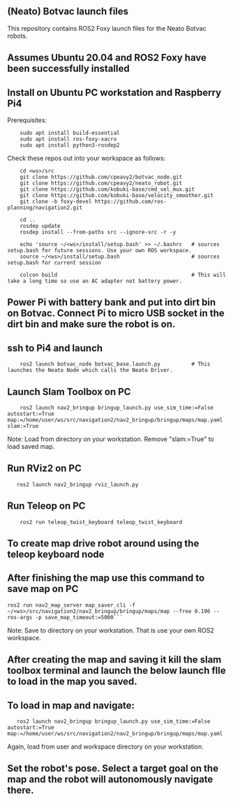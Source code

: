 ## (Neato) Botvac launch files
 
This repository contains ROS2 Foxy launch files for the Neato Botvac robots.
 
## Assumes Ubuntu 20.04 and ROS2 Foxy have been successfully installed
 
## Install on Ubuntu PC workstation and Raspberry Pi4
 
Prerequisites:
```
    sudo apt install build-essential
    sudo apt install ros-foxy-xacro
    sudo apt install python3-rosdep2
```
Check these repos out into your workspace as follows:
```
    cd <ws>/src
    git clone https://github.com/cpeavy2/botvac_node.git
    git clone https://github.com/cpeavy2/neato_robot.git
    git clone https://github.com/kobuki-base/cmd_vel_mux.git
    git clone https://github.com/kobuki-base/velocity_smoother.git
    git clone -b foxy-devel https://github.com/ros-planning/navigation2.git
 
    cd ..
    rosdep update
    rosdep install --from-paths src --ignore-src -r -y
 
    echo 'source ~/<ws>/install/setup.bash' >> ~/.bashrc   # sources setup.bash for future sessions. Use your own ROS workspace.
    source ~/<ws>/install/setup.bash                       # sources setup.bash for current session
 
    colcon build                                           # This will take a long time so use an AC adapter not battery power.
``` 
## Power Pi with battery bank and put into dirt bin on Botvac. Connect Pi to micro USB socket in the dirt bin and make sure the robot is on.
## ssh to Pi4 and launch
``` 
    ros2 launch botvac_node botvac_base.launch.py          # This launches the Neato Node which calls the Neato Driver.
``` 
## Launch Slam Toolbox on PC
```
    ros2 launch nav2_bringup bringup_launch.py use_sim_time:=False autostart:=True map:=/home/user/ws/src/navigation2/nav2_bringup/bringup/maps/map.yaml slam:=True
```  
   Note: Load from directory on your workstation. Remove "slam:=True" to load saved map.
 
## Run RViz2 on PC
```
   ros2 launch nav2_bringup rviz_launch.py 
```
## Run Teleop on PC
``` 
    ros2 run teleop_twist_keyboard teleop_twist_keyboard
``` 
## To create map drive robot around using the teleop keyboard node
 
## After finishing the map use this command to save map on PC

```
ros2 run nav2_map_server map_saver_cli -f ~/<ws>/src/navigation2/nav2_bringup/bringup/maps/map --free 0.196 --ros-args -p save_map_timeout:=5000```
```
Note: Save to directory on your workstation. That is use your own ROS2 workspace.
 

## After creating the map and saving it kill the slam toolbox terminal and launch the below launch flle to load in the map you saved.

## To load in map and navigate: 

``` 
   ros2 launch nav2_bringup bringup_launch.py use_sim_time:=False autostart:=True map:=/home/user/ws/src/navigation2/nav2_bringup/bringup/maps/map.yaml
```
   Again, load from user and workspace directory on your workstation.

## Set the robot's pose. Select a target goal on the map and the robot will autonomously navigate there.
